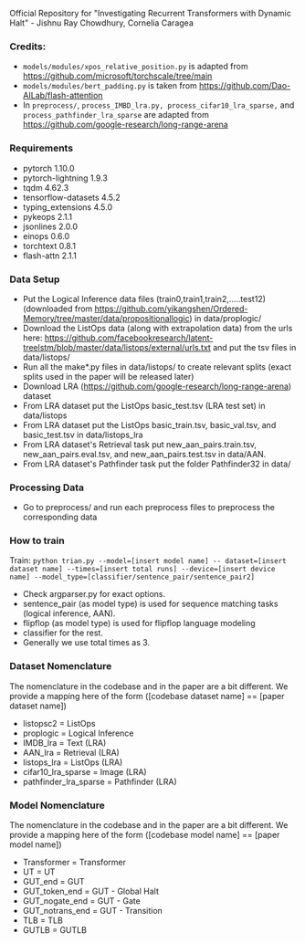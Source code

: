 Official Repository for "Investigating Recurrent Transformers with Dynamic Halt" - Jishnu Ray Chowdhury, Cornelia Caragea

### Credits:
* ```models/modules/xpos_relative_position.py``` is adapted from https://github.com/microsoft/torchscale/tree/main
* ```models/modules/bert_padding.py```  is taken from https://github.com/Dao-AILab/flash-attention
* In ```preprocess/```, ```process_IMBD_lra.py, process_cifar10_lra_sparse,``` and ```process_pathfinder_lra_sparse``` are adapted from https://github.com/google-research/long-range-arena

### Requirements
* pytorch                      1.10.0
* pytorch-lightning            1.9.3
* tqdm                         4.62.3
* tensorflow-datasets          4.5.2
* typing_extensions            4.5.0
* pykeops                      2.1.1
* jsonlines                    2.0.0
* einops                       0.6.0
* torchtext                    0.8.1
* flash-attn                   2.1.1

### Data Setup
* Put the Logical Inference data files (train0,train1,train2,.....test12) (downloaded from https://github.com/yikangshen/Ordered-Memory/tree/master/data/propositionallogic) in data/proplogic/
* Download the ListOps data (along with extrapolation data) from the urls here: https://github.com/facebookresearch/latent-treelstm/blob/master/data/listops/external/urls.txt and put the tsv files in data/listops/
* Run all the make*.py files in data/listops/ to create relevant splits (exact splits used in the paper will be released later) 
* Download LRA (https://github.com/google-research/long-range-arena) dataset
* From LRA dataset put the ListOps basic_test.tsv (LRA test set) in data/listops
* From LRA dataset put the ListOps basic_train.tsv, basic_val.tsv, and basic_test.tsv in data/listops_lra
* From LRA dataset's Retrieval task put new_aan_pairs.train.tsv, new_aan_pairs.eval.tsv, and new_aan_pairs.test.tsv in data/AAN.
* From LRA dataset's Pathfinder task put the folder Pathfinder32 in data/

### Processing Data
* Go to preprocess/ and run each preprocess files to preprocess the corresponding data

### How to train
Train:
```python trian.py --model=[insert model name] -- dataset=[insert dataset name] --times=[insert total runs] --device=[insert device name] --model_type=[classifier/sentence_pair/sentence_pair2]```

* Check argparser.py for exact options. 
* sentence_pair (as model type) is used for sequence matching tasks (logical inference, AAN).
* flipflop (as model type) is used for flipflop language modeling
* classifier for the rest.  
* Generally we use total times as 3.

### Dataset Nomenclature
The nomenclature in the codebase and in the paper are a bit different. We provide a mapping here of the form ([codebase dataset name] == [paper dataset name])

* listopsc2 = ListOps
* proplogic = Logical Inference
* IMDB_lra = Text (LRA)
* AAN_lra = Retrieval (LRA)
* listops_lra = ListOps (LRA)
* cifar10_lra_sparse = Image (LRA)
* pathfinder_lra_sparse = Pathfinder (LRA)

### Model Nomenclature
The nomenclature in the codebase and in the paper are a bit different. We provide a mapping here of the form ([codebase model name] == [paper model name])

* Transformer = Transformer
* UT = UT
* GUT_end = GUT
* GUT_token_end = GUT - Global Halt
* GUT_nogate_end = GUT - Gate
* GUT_notrans_end = GUT - Transition
* TLB = TLB
* GUTLB = GUTLB
